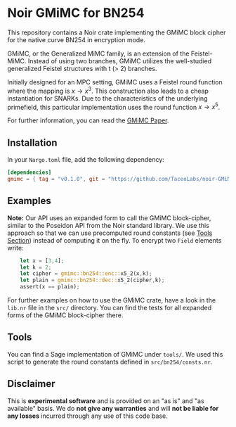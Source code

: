 # Noir GMiMC for BN254

This repository contains a Noir crate implementing the GMiMC block cipher for the native curve BN254 in encryption mode.

GMiMC, or the Generalized MiMC family, is an extension of the Feistel-MiMC. Instead of using two branches, GMiMC utilizes the well-studied generalized Feistel structures with t (> 2) branches.

Initially designed for an MPC setting, GMiMC uses a Feistel round function where the mapping is $x \rightarrow x^3$. This construction also leads to a cheap instantiation for SNARKs. Due to the characteristics of the underlying primefield, this particular implementation uses the round function $x \rightarrow x^5$.

For further information, you can read the [GMiMC Paper](https://eprint.iacr.org/2019/397.pdf).

## Installation

In your `Nargo.toml` file, add the following dependency:

```toml
[dependencies]
gmimc = { tag = "v0.1.0", git = "https://github.com/TaceoLabs/noir-GMiMC" }
```

## Examples

**Note:** Our API uses an expanded form to call the GMiMC block-cipher, similar to the Poseidon API from the Noir standard library. We use this approach so that we can use precomputed round constants (see [Tools Section](##Tools)) instead of computing it on the fly.
To encrypt two `Field` elements write:

```Rust
    let x = [3,4];
    let k = 2;
    let cipher = gmimc::bn254::enc::x5_2(x,k);
    let plain = gmimc::bn254::dec::x5_2(cipher,k);
    assert(x == plain);
```

For further examples on how to use the GMiMC crate, have a look in the `lib.nr` file in the `src/` directory. You can find the tests for all expanded forms of the GMiMC block-cipher there.

## Tools

You can find a Sage implementation of GMiMC under `tools/`. We used this script to generate the round constants defined in `src/bn254/consts.nr`.

## Disclaimer

This is **experimental software** and is provided on an "as is" and "as available" basis. We do **not give any warranties** and will **not be liable for any losses** incurred through any use of this code base.

